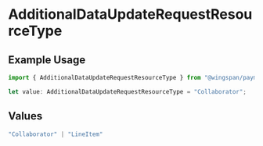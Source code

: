# AdditionalDataUpdateRequestResourceType

## Example Usage

```typescript
import { AdditionalDataUpdateRequestResourceType } from "@wingspan/payments/sdk/models/shared";

let value: AdditionalDataUpdateRequestResourceType = "Collaborator";
```

## Values

```typescript
"Collaborator" | "LineItem"
```